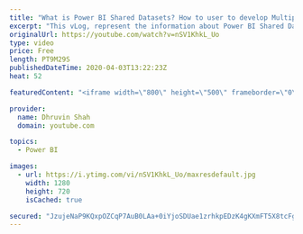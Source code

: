 ```yaml
---
title: "What is Power BI Shared Datasets? How to user to develop Multiple Reports using Single Dataset?"
excerpt: "This vLog, represent the information about Power BI Shared Datasets. First, we will be discussing, What is Shared Datasets, how we can develop the reports using data from the Shared Datasets and how the permission model for the Power BI Shared Datasets work.  In Power BI, Shared Dataset is a dataset"
originalUrl: https://youtube.com/watch?v=nSV1KhkL_Uo
type: video
price: Free
length: PT9M29S
publishedDateTime: 2020-04-03T13:22:23Z
heat: 52

featuredContent: "<iframe width=\"800\" height=\"500\" frameborder=\"0\" src=\"https://www.youtube.com/embed/nSV1KhkL_Uo\" allow=\"accelerometer; autoplay; encrypted-media; gyroscope; picture-in-picture\" allowfullscreen></iframe>"

provider:
  name: Dhruvin Shah
  domain: youtube.com

topics:
  - Power BI

images:
  - url: https://i.ytimg.com/vi/nSV1KhkL_Uo/maxresdefault.jpg
    width: 1280
    height: 720
    isCached: true

secured: "JzujeNaP9KQxpOZCqP7AuB0LAa+0iYjoSDUae1zrhkpEDzK4gKXmFT5X8tcFgJR7tzS5F8QxQwdb8W+VITtPbihLG4C+iOqwE13NEkuAiOK+42XN96bKK2i1CDf6dKY8W2+oH/eW8AuvH5M4KK/s4FWtZZlyqxb2gz83mcbadCvupKb21ntBYRubhBqQWh4c5fhgYrtbwXa3MR2MJFmr/cZdYNG5cnckzRLMKCUbTYwVHBQ1LPLSZc/5+Bncn8FFgcH6JqqStBBH8ZVtWvPJg5se0JPgZECGnoEKKkz7Nju+vaXsjF583SWM1GN8xVclHqGDHEO2BDa6OQs0qW6KZcZYaDPRkLCN8o1cj0oofXzeUt92aAtsOoGz4nhW3+RAtsoDB2TIhFBSdBmQWRKpKoxNABJI/ev8fBdZFxyRKVQ=;R1vrHvxf8sVJTTt4hWscBQ=="
---
```


